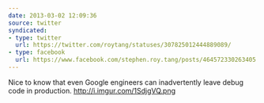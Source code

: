 ```yaml
---
date: 2013-03-02 12:09:36
source: twitter
syndicated:
- type: twitter
  url: https://twitter.com/roytang/statuses/307825012444889089/
- type: facebook
  url: https://www.facebook.com/stephen.roy.tang/posts/464572330263405
---
```


Nice to know that even Google engineers can inadvertently leave debug code in production. http://i.imgur.com/1SdjgVQ.png